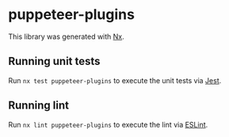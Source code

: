 # puppeteer-plugins

This library was generated with [Nx](https://nx.dev).

## Running unit tests

Run `nx test puppeteer-plugins` to execute the unit tests via [Jest](https://jestjs.io).

## Running lint

Run `nx lint puppeteer-plugins` to execute the lint via [ESLint](https://eslint.org/).

